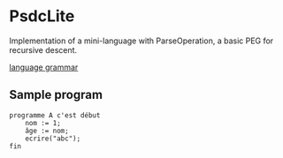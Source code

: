 # PsdcLite

Implementation of a mini-language with ParseOperation, a basic PEG for recursive descent.

[language grammar](syntax/PsdcLite.g4)

## Sample program

```text
programme A c'est début
    nom := 1;
    âge := nom;
    ecrire("abc");
fin
```
